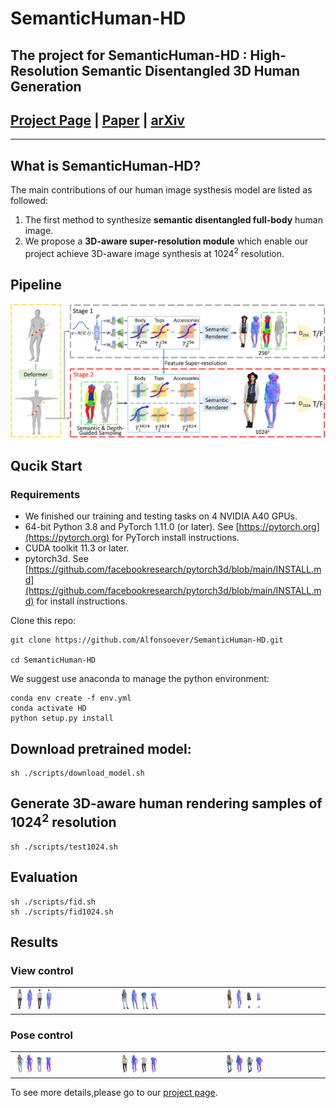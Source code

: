 # SemanticHuman-HD
The project for SemanticHuman-HD : High-Resolution Semantic Disentangled 3D Human Generation
---
## [Project Page](https://pengzheng0707.github.io/SemanticHuman-HD/) | [Paper](https://arxiv.org/pdf/2403.10166.pdf) | [arXiv](https://arxiv.org/abs/2403.10166)
***
## What is SemanticHuman-HD?
The main contributions of our human image systhesis model are listed as followed:
1. The first method to synthesize **semantic disentangled full-body** human image.
2. We propose a **3D-aware super-resolution module** which enable our project achieve 3D-aware image synthesis at $1024^2$ resolution.

## Pipeline
![Pipeline](/pic/pipeline_00.png)

## Qucik Start
### Requirements
* We finished our training and testing tasks on 4 NVIDIA A40 GPUs.
* 64-bit Python 3.8 and PyTorch 1.11.0 (or later). See [https://pytorch.org](https://pytorch.org) for PyTorch install instructions.
* CUDA toolkit 11.3 or later.
* pytorch3d. See [https://github.com/facebookresearch/pytorch3d/blob/main/INSTALL.md](https://github.com/facebookresearch/pytorch3d/blob/main/INSTALL.md) for install instructions.

Clone this repo:
```
git clone https://github.com/Alfonsoever/SemanticHuman-HD.git

cd SemanticHuman-HD
```
We suggest use anaconda to manage the python environment:
```
conda env create -f env.yml
conda activate HD
python setup.py install
```

## Download pretrained model:

```
sh ./scripts/download_model.sh
```

## Generate 3D-aware human rendering samples of $1024^2$ resolution
```
sh ./scripts/test1024.sh
```

## Evaluation
```
sh ./scripts/fid.sh
sh ./scripts/fid1024.sh
```


## Results

### View control
<table>
  <tr>
    <td><img src = /gif/3d1.gif width = 40%/></td>
    <td><img src = /gif/3d2.gif width = 40%/></td>
    <td><img src = /gif/3d3.gif width = 40%/></td>
  </tr>
</table>


### Pose control
<table>
  <tr>
    <td><img src = /gif/anim1.gif width = 40%/></td>
    <td><img src = /gif/anim2.gif width = 40%/></td>
    <td><img src = /gif/anim3.gif width = 40%/></td>
  </tr>
</table>



To see more details,please go to our [project page](https://pengzheng0707.github.io/SemanticHuman-HD/).

